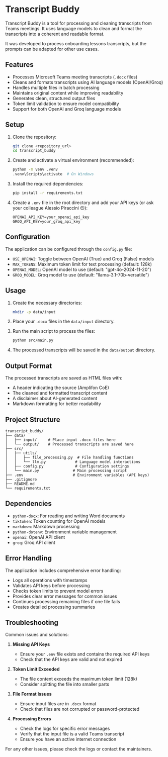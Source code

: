 # Transcript Buddy

Transcript Buddy is a tool for processing and cleaning transcripts from Teams meetings. It uses language models to clean and format the transcripts into a coherent and readable format.

It was developed to process onboarding lessons transcripts, but the prompts can be adapted for other use cases.

## Features

- Processes Microsoft Teams meeting transcripts (`.docx` files)
- Cleans and formats transcripts using AI language models (OpenAI/Groq)
- Handles multiple files in batch processing
- Maintains original content while improving readability
- Generates clean, structured output files
- Token limit validation to ensure model compatibility
- Support for both OpenAI and Groq language models

## Setup

1. Clone the repository:
    ```sh
    git clone <repository_url>
    cd transcript_buddy
    ```

2. Create and activate a virtual environment (recommended):
    ```sh
    python -m venv .venv
    .venv\Scripts\activate  # On Windows
    ```

3. Install the required dependencies:
    ```sh
    pip install -r requirements.txt
    ```

4. Create a `.env` file in the root directory and add your API keys (or ask your colleague Alessio Piraccini 😉):
    ```env
    OPENAI_API_KEY=your_openai_api_key
    GROQ_API_KEY=your_groq_api_key
    ```

## Configuration

The application can be configured through the `config.py` file:

- `USE_OPENAI`: Toggle between OpenAI (True) and Groq (False) models
- `MAX_TOKENS`: Maximum token limit for text processing (default: 128k)
- `OPENAI_MODEL`: OpenAI model to use (default: "gpt-4o-2024-11-20")
- `GROQ_MODEL`: Groq model to use (default: "llama-3.1-70b-versatile")

## Usage

1. Create the necessary directories:
    ```sh
    mkdir -p data/input
    ```

2. Place your `.docx` files in the `data/input` directory.

3. Run the main script to process the files:
    ```sh
    python src/main.py
    ```

4. The processed transcripts will be saved in the `data/output` directory.

## Output Format

The processed transcripts are saved as HTML files with:
- A header indicating the source (Amplifon CoE)
- The cleaned and formatted transcript content
- A disclaimer about AI-generated content
- Markdown formatting for better readability

## Project Structure

```
transcript_buddy/
├── data/
│   ├── input/     # Place input .docx files here
│   └── output/    # Processed transcripts are saved here
├── src/
│   ├── utils/
│   │   ├── file_processing.py  # File handling functions
│   │   └── llm.py             # Language model interactions
│   ├── config.py              # Configuration settings
│   └── main.py               # Main processing script
├── .env                      # Environment variables (API keys)
├── .gitignore
├── README.md
└── requirements.txt
```

## Dependencies

- `python-docx`: For reading and writing Word documents
- `tiktoken`: Token counting for OpenAI models
- `markdown`: Markdown processing
- `python-dotenv`: Environment variable management
- `openai`: OpenAI API client
- `groq`: Groq API client

## Error Handling

The application includes comprehensive error handling:
- Logs all operations with timestamps
- Validates API keys before processing
- Checks token limits to prevent model errors
- Provides clear error messages for common issues
- Continues processing remaining files if one file fails
- Creates detailed processing summaries

## Troubleshooting

Common issues and solutions:

1. **Missing API Keys**
   - Ensure your `.env` file exists and contains the required API keys
   - Check that the API keys are valid and not expired

2. **Token Limit Exceeded**
   - The file content exceeds the maximum token limit (128k)
   - Consider splitting the file into smaller parts

3. **File Format Issues**
   - Ensure input files are in `.docx` format
   - Check that files are not corrupted or password-protected

4. **Processing Errors**
   - Check the logs for specific error messages
   - Verify that the input file is a valid Teams transcript
   - Ensure you have an active internet connection

For any other issues, please check the logs or contact the maintainers.
